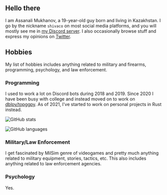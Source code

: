 ## Hello there

I am Assanali Mukhanov, a 19-year-old guy born and living in Kazakhstan. I go by the nickname `shivaco` on most social media platforms, and you will mostly see me in [my Discord server](https://discord.gg/YYtpYBr). I also occasionally browse stuff and express my opinions on [Twitter](https://twitter.com/shivaco_).

## Hobbies
My list of hobbies includes anything related to military and firearms, programming, psychology, and law enforcement.

### Programming
I used to work a lot on Discord bots during 2018 and 2019. Since 2020 I have been busy with college and instead moved on to work on [dblpy/topggpy](https://github.com/top-gg/python-sdk). As of 2021, I've started to work on personal projects in Rust instead.

![GitHub stats](https://github-readme-stats.vercel.app/api?username=shivaco&show_icons=true)

![GitHub languages](https://github-readme-stats.vercel.app/api/top-langs/?username=shivaco)

### Military/Law Enforcement
I get fascinated by MilSim genre of videogames and pretty much anything related to military equipment, stories, tactics, etc. This also includes anything related to law enforcement agencies.

### Psychology
Yes.
